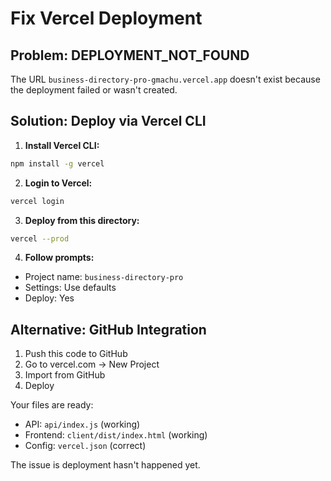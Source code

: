# Fix Vercel Deployment

## Problem: DEPLOYMENT_NOT_FOUND
The URL `business-directory-pro-gmachu.vercel.app` doesn't exist because the deployment failed or wasn't created.

## Solution: Deploy via Vercel CLI

1. **Install Vercel CLI:**
```bash
npm install -g vercel
```

2. **Login to Vercel:**
```bash
vercel login
```

3. **Deploy from this directory:**
```bash
vercel --prod
```

4. **Follow prompts:**
- Project name: `business-directory-pro`
- Settings: Use defaults
- Deploy: Yes

## Alternative: GitHub Integration
1. Push this code to GitHub
2. Go to vercel.com → New Project
3. Import from GitHub
4. Deploy

Your files are ready:
- API: `api/index.js` (working)
- Frontend: `client/dist/index.html` (working)
- Config: `vercel.json` (correct)

The issue is deployment hasn't happened yet.